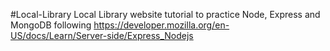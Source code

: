 #Local-Library
Local Library website tutorial to practice Node, Express and MongoDB following https://developer.mozilla.org/en-US/docs/Learn/Server-side/Express_Nodejs
